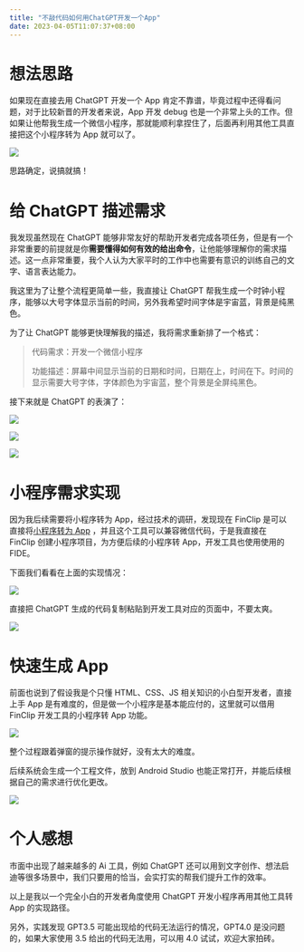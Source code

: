 ```yaml
---
title: "不敲代码如何用ChatGPT开发一个App"
date: 2023-04-05T11:07:37+08:00
---
```


# 想法思路

如果现在直接去用 ChatGPT 开发一个 App 肯定不靠谱，毕竟过程中还得看问题，对于比较新晋的开发者来说，App 开发 debug 也是一个非常上头的工作。但如果让他帮我生成一个微信小程序，那就能顺利拿捏住了，后面再利用其他工具直接把这个小程序转为 App 就可以了。

![](https://p3-juejin.byteimg.com/tos-cn-i-k3u1fbpfcp/edd99ec414f949f2a5a80410b60b0f7c~tplv-k3u1fbpfcp-zoom-in-crop-mark:1512:0:0:0.awebp)

思路确定，说搞就搞！

# 给 ChatGPT 描述需求

我发现虽然现在 ChatGPT 能够非常友好的帮助开发者完成各项任务，但是有一个非常重要的前提就是你**需要懂得如何有效的给出命令**，让他能够理解你的需求描述。这一点非常重要，我个人认为大家平时的工作中也需要有意识的训练自己的文字、语言表达能力。

我这里为了让整个流程更简单一些，我直接让 ChatGPT 帮我生成一个时钟小程序，能够以大号字体显示当前的时间，另外我希望时间字体是宇宙蓝，背景是纯黑色。

为了让 ChatGPT 能够更快理解我的描述，我将需求重新排了一个格式：

> 代码需求：开发一个微信小程序
>
> 功能描述：屏幕中间显示当前的日期和时间，日期在上，时间在下。时间的显示需要大号字体，字体颜色为宇宙蓝，整个背景是全屏纯黑色。

接下来就是 ChatGPT 的表演了：

![](https://p3-juejin.byteimg.com/tos-cn-i-k3u1fbpfcp/c8bddfbada4846b6bcd5e5f4ac681c6f~tplv-k3u1fbpfcp-zoom-in-crop-mark:1512:0:0:0.awebp)

![](https://p3-juejin.byteimg.com/tos-cn-i-k3u1fbpfcp/818fe82fd8c54d448004b107b7b48596~tplv-k3u1fbpfcp-zoom-in-crop-mark:1512:0:0:0.awebp)

![](https://p3-juejin.byteimg.com/tos-cn-i-k3u1fbpfcp/b6e284deddbc40fda8f8fd77d5d2a3b9~tplv-k3u1fbpfcp-zoom-in-crop-mark:1512:0:0:0.awebp)

# 小程序需求实现

因为我后续需要将小程序转为 App，经过技术的调研，发现现在 FinClip 是可以直接将[小程序转为 App](https://www.finclip.com/mop/document/introduce/functionDescription/convertapp.html) ，并且这个工具可以兼容微信代码，于是我直接在 FinClip 创建小程序项目，为方便后续的小程序转 App，开发工具也使用使用的 FIDE。

下面我们看看在上面的实现情况：

![](https://p3-juejin.byteimg.com/tos-cn-i-k3u1fbpfcp/db14aad438994f4990eee4f5954da7a0~tplv-k3u1fbpfcp-zoom-in-crop-mark:1512:0:0:0.awebp)

直接把 ChatGPT 生成的代码复制粘贴到开发工具对应的页面中，不要太爽。

![](https://p3-juejin.byteimg.com/tos-cn-i-k3u1fbpfcp/0eba569094894c2bad1cf99063dad2e9~tplv-k3u1fbpfcp-zoom-in-crop-mark:1512:0:0:0.awebp)

# 快速生成 App

前面也说到了假设我是个只懂 HTML、CSS、JS 相关知识的小白型开发者，直接上手 App 是有难度的，但是做一个小程序是基本能应付的，这里就可以借用 FinClip 开发工具的小程序转 App 功能。

![](https://p3-juejin.byteimg.com/tos-cn-i-k3u1fbpfcp/f362235a63c647228b55f38d896a3ca1~tplv-k3u1fbpfcp-zoom-in-crop-mark:1512:0:0:0.awebp)

整个过程跟着弹窗的提示操作就好，没有太大的难度。

后续系统会生成一个工程文件，放到 Android Studio 也能正常打开，并能后续根据自己的需求进行优化更改。

![](https://p3-juejin.byteimg.com/tos-cn-i-k3u1fbpfcp/e4b8ba3e850d40afa9c979a0df7c47e9~tplv-k3u1fbpfcp-zoom-in-crop-mark:1512:0:0:0.awebp)

# 个人感想

市面中出现了越来越多的 Ai 工具，例如 ChatGPT 还可以用到文字创作、想法启迪等很多场景中，我们只要用的恰当，会实打实的帮我们提升工作的效率。

以上是我以一个完全小白的开发者角度使用 ChatGPT 开发小程序再用其他工具转 App 的实现路径。

另外，实践发现 GPT3.5 可能出现给的代码无法运行的情况，GPT4.0 是没问题的，如果大家使用 3.5 给出的代码无法用，可以用 4.0 试试，欢迎大家拍砖。
